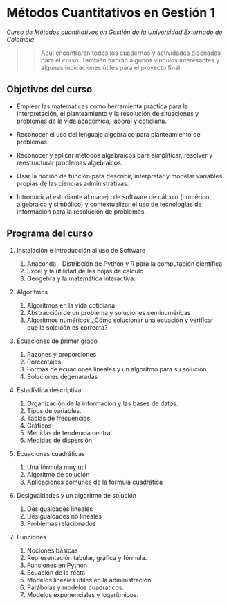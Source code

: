 # Métodos Cuantitativos en Gestión 1
*Curso de Métodos cuantitativos en Gestión de la Universidad Externado de Colombia*

>> Aquí encontrarán todos los cuadernos y actividades diseñadas para el curso. También habrán algunos vinculos interesantes y algunas indicaciones útiles para el proyecto final.

## Objetivos del curso

* Emplear las matemáticas como herramienta práctica para la interpretación, el planteamiento y la resolución de situaciones y problemas de la vida académica, laboral y cotidiana.

* Reconocer el uso del lenguaje algebraico para planteamiento de problemas.

* Reconocer y aplicar métodos algebraicos para simplificar, resolver y reestructurar problemas algebraicos.

* Usar la noción de función para describir, interpretar y modelar variables propias de las ciencias administrativas.

* Introducir al estudiante al manejo de software de cálculo (numérico, algebraico y simbólico) y contextualizar el uso de tecnologías de información para la resolución de problemas.

## Programa del curso

 1. Instalación e introducción al uso de Software 
    1. Anaconda - Distribción de Python y R para la computación científica
    2. Excel y la utilidad de las hojas de cálculo
    3. Geogebra y la matemática interactiva.
    
2. Algoritmos
    1. Algoritmos en la vida cotidiana
    2. Abstracción de un problema y soluciones seminuméricas
    3. Algoritmos numéricos ¿Cómo solucionar una ecuación y verificar que la solcuión es correcta?
    
3. Ecuaciones de primer grado
    1. Razones y proporciones 
    2. Porcentajes
    3. Formas de ecuaciones lineales y un algoritmo para su solución
    4. Soluciones degenaradas
    
4. Estadística descriptiva
    1. Organización de la información y las bases de datos.
    2. Tipos de variables.
    3. Tablas de frecuencias.
    4. Gráficos
    5. Medidas de tendencia central
    6. Medidas de dispersión
    
5. Ecuaciones cuadráticas
    1. Una fórmula muy útil
    2. Algoritmo de solución
    3. Aplicaciones comunes de la formula cuadrática
    
6. Desigualdades y un algoritmo de solución
    1. Desigualdades lineales
    2. Desigualdades no lineales
    3. Problemas relacionados
    
7. Funciones
    1. Nociones básicas
    2. Representación tabular, gráfica y fórmula.
    3. Funciones en Python
    4. Ecuación de la recta
    5. Modelos lineales útiles en la administración
    6. Parábolas y modelos cuadráticos.
    7. Modelos exponenciales y logarítmicos.
    
    
